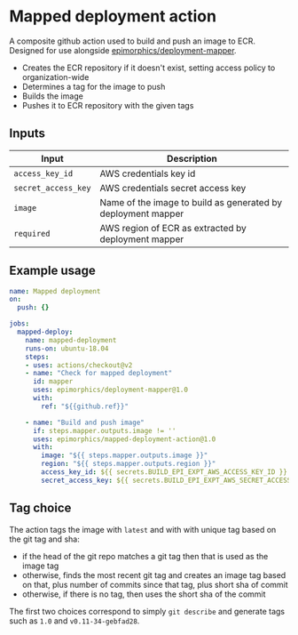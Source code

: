 # Mapped deployment action

A composite github action used to build and push an image to ECR.
Designed for use alongside [epimorphics/deployment-mapper](https://github.com/epimorphics/deployment-mapper).

   * Creates the ECR repository if it doesn't exist, setting access policy to organization-wide
   * Determines a tag for the image to push
   * Builds the image
   * Pushes it to ECR repository with the given tags

## Inputs

| Input | Description |
|---|---|
| `access_key_id` | AWS credentials key id |
| `secret_access_key` | AWS credentials secret access key |
| `image` | Name of the image to build as generated by deployment mapper |
| `required` | AWS region of ECR as extracted by deployment mapper |

## Example usage

```yaml
name: Mapped deployment
on:
  push: {}

jobs:
  mapped-deploy:
    name: mapped-deployment
    runs-on: ubuntu-18.04
    steps:
    - uses: actions/checkout@v2
    - name: "Check for mapped deployment"
      id: mapper
      uses: epimorphics/deployment-mapper@1.0
      with:
        ref: "${{github.ref}}"

    - name: "Build and push image"
      if: steps.mapper.outputs.image != ''
      uses: epimorphics/mapped-deployment-action@1.0
      with:
        image: "${{ steps.mapper.outputs.image }}"
        region: "${{ steps.mapper.outputs.region }}"
        access_key_id: ${{ secrets.BUILD_EPI_EXPT_AWS_ACCESS_KEY_ID }}
        secret_access_key: ${{ secrets.BUILD_EPI_EXPT_AWS_SECRET_ACCESS_KEY }}
```

## Tag choice

The action tags the image with `latest` and with with unique tag based on the git tag and sha:

   * if the head of the git repo matches a git tag then that is used as the image tag
   * otherwise, finds the most recent git tag and creates an image tag based on that, plus number of commits since that tag, plus short sha of commit
   * otherwise, if there is no tag, then uses the short sha of the commit

The first two choices correspond to simply `git describe` and generate tags such as `1.0` and `v0.11-34-gebfad28`.
